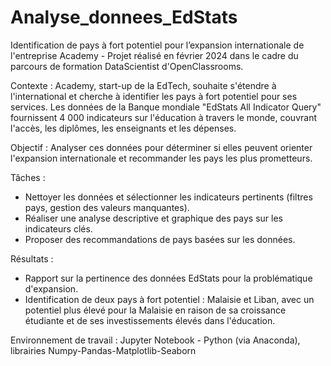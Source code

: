 # Analyse_donnees_EdStats
Identification de pays à fort potentiel pour l’expansion internationale de l'entreprise Academy - Projet réalisé en février 2024 dans le cadre du parcours de formation DataScientist d'OpenClassrooms.

Contexte : Academy, start-up de la EdTech, souhaite s'étendre à l'international et cherche à identifier les pays à fort potentiel pour ses services. Les données de la Banque mondiale "EdStats All Indicator Query" fournissent 4 000 indicateurs sur l'éducation à travers le monde, couvrant l'accès, les diplômes, les enseignants et les dépenses.

Objectif : Analyser ces données pour déterminer si elles peuvent orienter l'expansion internationale et recommander les pays les plus prometteurs.

Tâches :
-	Nettoyer les données et sélectionner les indicateurs pertinents (filtres pays, gestion des valeurs manquantes).
-	Réaliser une analyse descriptive et graphique des pays sur les indicateurs clés.
-	Proposer des recommandations de pays basées sur les données.

Résultats : 
-	Rapport sur la pertinence des données EdStats pour la problématique d'expansion.
-	Identification de deux pays à fort potentiel : Malaisie et Liban, avec un potentiel plus élevé pour la Malaisie en raison de sa croissance étudiante et de ses investissements élevés dans l'éducation.

Environnement de travail : Jupyter Notebook - Python (via Anaconda), librairies Numpy-Pandas-Matplotlib-Seaborn

